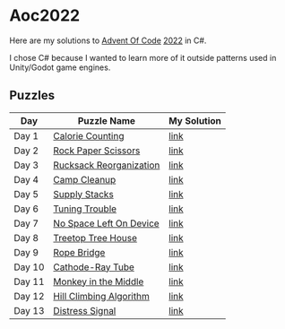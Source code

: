 # Aoc2022

Here are my solutions to [Advent Of Code](https://adventofcode.com/) [2022](https://adventofcode.com/2022) in C#.

I chose C# because I wanted to learn more of it outside patterns used in Unity/Godot game engines.

## Puzzles

| Day    | Puzzle Name                                                     | My Solution                                                                                 |
|--------|-----------------------------------------------------------------|---------------------------------------------------------------------------------------------|
| Day 1  | [Calorie Counting](https://adventofcode.com/2022/day/1)         | [link](https://github.com/DominikMarcinowski/Aoc2022/tree/main/AdventOfCode/Calendar/Day1)  |
| Day 2  | [Rock Paper Scissors](https://adventofcode.com/2022/day/2)      | [link](https://github.com/DominikMarcinowski/Aoc2022/tree/main/AdventOfCode/Calendar/Day2)  |
| Day 3  | [Rucksack Reorganization](https://adventofcode.com/2022/day/3)  | [link](https://github.com/DominikMarcinowski/Aoc2022/tree/main/AdventOfCode/Calendar/Day3)  |
| Day 4  | [Camp Cleanup](https://adventofcode.com/2022/day/4)             | [link](https://github.com/DominikMarcinowski/Aoc2022/tree/main/AdventOfCode/Calendar/Day4)  |
| Day 5  | [Supply Stacks](https://adventofcode.com/2022/day/5)            | [link](https://github.com/DominikMarcinowski/Aoc2022/tree/main/AdventOfCode/Calendar/Day5)  |
| Day 6  | [Tuning Trouble](https://adventofcode.com/2022/day/6)           | [link](https://github.com/DominikMarcinowski/Aoc2022/tree/main/AdventOfCode/Calendar/Day6)  |
| Day 7  | [No Space Left On Device](https://adventofcode.com/2022/day/7)  | [link](https://github.com/DominikMarcinowski/Aoc2022/tree/main/AdventOfCode/Calendar/Day7)  |
| Day 8  | [Treetop Tree House](https://adventofcode.com/2022/day/8)       | [link](https://github.com/DominikMarcinowski/Aoc2022/tree/main/AdventOfCode/Calendar/Day8)  |
| Day 9  | [Rope Bridge](https://adventofcode.com/2022/day/9)              | [link](https://github.com/DominikMarcinowski/Aoc2022/tree/main/AdventOfCode/Calendar/Day9)  |
| Day 10 | [Cathode-Ray Tube](https://adventofcode.com/2022/day/10)        | [link](https://github.com/DominikMarcinowski/Aoc2022/tree/main/AdventOfCode/Calendar/Day10) |
| Day 11 | [Monkey in the Middle](https://adventofcode.com/2022/day/11)    | [link](https://github.com/DominikMarcinowski/Aoc2022/tree/main/AdventOfCode/Calendar/Day11) |
| Day 12 | [Hill Climbing Algorithm](https://adventofcode.com/2022/day/12) | [link](https://github.com/DominikMarcinowski/Aoc2022/tree/main/AdventOfCode/Calendar/Day12) |
| Day 13 | [Distress Signal](https://adventofcode.com/2022/day/13)         | [link](https://github.com/DominikMarcinowski/Aoc2022/tree/main/AdventOfCode/Calendar/Day13) |

